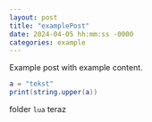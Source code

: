 ```yaml
---
layout: post
title: "examplePost"
date: 2024-04-05 hh:mm:ss -0000
categories: example
---
```


Example post
with example content.

```lua
a = "tekst"
print(string.upper(a))
```

folder `lua`
teraz
